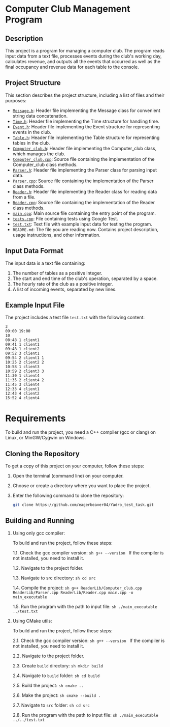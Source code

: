 # Computer Club Management Program

## Description
This project is a program for managing a computer club. The program reads input data from a text file, processes events during the club's working day, calculates revenue, and outputs all the events that occurred as well as the final occupancy and revenue data for each table to the console.

## Project Structure

This section describes the project structure, including a list of files and their purposes:

- [`Message.h`](src/ReaderLib/Message.h): Header file implementing the Message class for convenient string data concatenation.
- [`Time.h`](src/ReaderLib/Time.h): Header file implementing the Time structure for handling time.
- [`Event.h`](src/ReaderLib/Event.h): Header file implementing the Event structure for representing events in the club.
- [`Table.h`](src/ReaderLib/Table.h): Header file implementing the Table structure for representing tables in the club.
- [`Computer_club.h`](src/ReaderLib/Computer_club.h): Header file implementing the Computer_club class, which manages the club.
- [`Computer_club.cpp`](src/ReaderLib/Computer_club.cpp): Source file containing the implementation of the Computer_club class methods.
- [`Parser.h`](src/ReaderLib/Parser.h): Header file implementing the Parser class for parsing input data.
- [`Parser.cpp`](src/ReaderLib/Parser.cpp): Source file containing the implementation of the Parser class methods.
- [`Reader.h`](src/ReaderLib/Reader.h): Header file implementing the Reader class for reading data from a file.
- [`Reader.cpp`](src/ReaderLib/Reader.cpp): Source file containing the implementation of the Reader class methods.
- [`main.cpp`](src/main.cpp): Main source file containing the entry point of the program.
- [`tests.cpp`](tests/tests.cpp): File containing tests using Google Test.
- [`test.txt`](test.txt): Text file with example input data for testing the program.
- `README.md`: The file you are reading now. Contains project description, usage instructions, and other information.

## Input Data Format
The input data is a text file containing:

1. The number of tables as a positive integer.
2. The start and end time of the club's operation, separated by a space.
3. The hourly rate of the club as a positive integer.
4. A list of incoming events, separated by new lines.

## Example Input File
The project includes a test file `test.txt` with the following content:  
```
3  
09:00 19:00  
10  
08:48 1 client1  
09:41 1 client1  
09:48 1 client2  
09:52 3 client1  
09:54 2 client1 1  
10:25 2 client2 2  
10:58 1 client3  
10:59 2 client3 3  
11:30 1 client4  
11:35 2 client4 2  
11:45 3 client4  
12:33 4 client1  
12:43 4 client2  
15:52 4 client4  
```
# Requirements
To build and run the project, you need a C++ compiler (gcc or clang) on Linux, or MinGW/Cygwin on Windows.

## Cloning the Repository
To get a copy of this project on your computer, follow these steps:

1. Open the terminal (command line) on your computer.

2. Choose or create a directory where you want to place the project.

3. Enter the following command to clone the repository:

   ```sh
   git clone https://github.com/eagerbeaver04/Yadro_test_task.git
   ```

## Building and Running

1. Using only gcc compiler:

    To build and run the project, follow these steps:

    1.1. Check the gcc compiler version:
        ```sh
        g++ --version
        ```
        If the compiler is not installed, you need to install it.

    1.2. Navigate to the project folder.

    1.3. Navigate to src directory:
        ```sh
        cd src
        ```
    
    1.4. Compile the project:
        ```sh
        g++ ReaderLib/Computer_club.cpp ReaderLib/Parser.cpp ReaderLib/Reader.cpp main.cpp -o main_executable
        ```

    1.5. Run the program with the path to input file:
        ```sh
        ./main_executable ../test.txt
        ```

2. Using CMake utils:

    To build and run the project, follow these steps:

    2.1. Check the gcc compiler version:
        ```sh
        g++ --version
        ```
        If the compiler is not installed, you need to install it.

    2.2. Navigate to the project folder.

    2.3. Create `build` directory:
        ```sh
        mkdir build
        ```

    2.4. Navigate to `build` folder:
        ```sh
        cd build
        ```

    2.5. Build the project:
        ```sh
        cmake ..
        ```

    2.6. Make the project:
        ```sh
        cmake --build .
        ```

    2.7. Navigate to `src` folder:
        ```sh
        cd src
        ```

    2.8. Run the program with the path to input file:
        ```sh
        ./main_executable ../../test.txt
        ```
